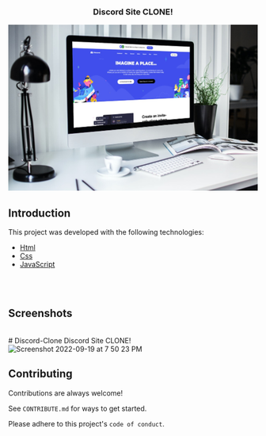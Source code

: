 <h3 align="center">
  Discord Site CLONE!
</h3>

<div align="center">
    <img alt="Desktop" title="#Desktop" src="./img/mockup.jpg" width="680px" />
</div>


## Introduction
This project was developed with the following technologies:

- [Html](https://www.w3schools.com/html)
- [Css](https://www.w3schools.com/css/default.asp)
- [JavaScript](https://developer.mozilla.org/pt-BR/docs/Web/JavaScript)

<br>
<br>

## Screenshots

<br>
# Discord-Clone
Discord Site CLONE!
<img width="1404" alt="Screenshot 2022-09-19 at 7 50 23 PM" src="https://user-images.githubusercontent.com/105835098/191040129-a0031a63-8e34-4e15-ab73-865c318ca9e2.png">

## Contributing

Contributions are always welcome!

See `CONTRIBUTE.md` for ways to get started.

Please adhere to this project's `code of conduct`.
